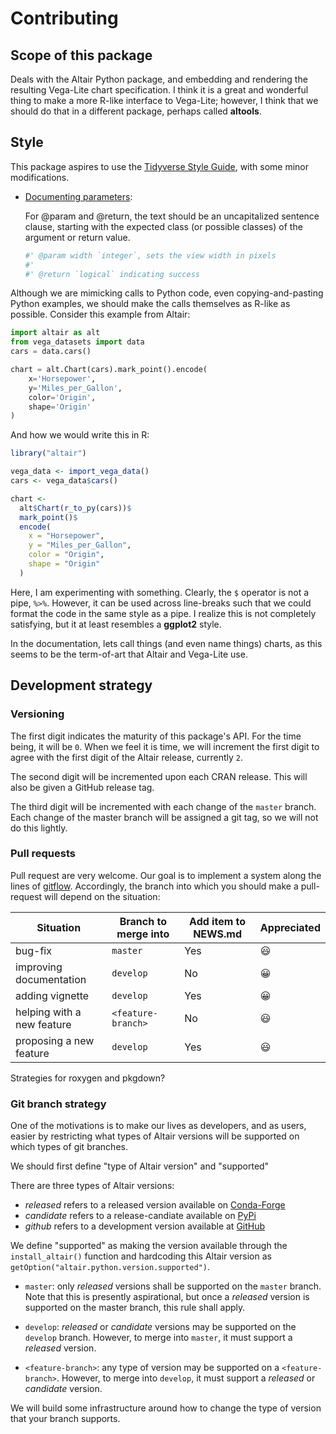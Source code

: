 # Contributing

## Scope of this package

Deals with the Altair Python package, and embedding and rendering the resulting Vega-Lite chart specification. I think it is a great and wonderful thing to make a more R-like interface to Vega-Lite; however, I think that we should do that in a different package, perhaps called **altools**.

## Style

This package aspires to use the [Tidyverse Style Guide](http://style.tidyverse.org), with some minor modifications.

- [Documenting parameters](http://style.tidyverse.org/code-documentation.html#documenting-parameters):

   For @param and @return, the text should be an uncapitalized sentence clause, starting with the expected class (or possible classes) of the argument or return value.

   ```r
   #' @param width `integer`, sets the view width in pixels 
   #'
   #' @return `logical` indicating success
   ```

Although we are mimicking calls to Python code, even copying-and-pasting Python examples, we should make the calls themselves as R-like as possible. Consider this example from Altair:

```python
import altair as alt
from vega_datasets import data
cars = data.cars()

chart = alt.Chart(cars).mark_point().encode(
    x='Horsepower',
    y='Miles_per_Gallon',
    color='Origin',
    shape='Origin'
)
```

And how we would write this in R:

```r
library("altair")

vega_data <- import_vega_data()
cars <- vega_data$cars()

chart <-
  alt$Chart(r_to_py(cars))$
  mark_point()$
  encode(
    x = "Horsepower",
    y = "Miles_per_Gallon",
    color = "Origin",
    shape = "Origin"
  )
```

Here, I am experimenting with something. Clearly, the `$` operator is not a pipe, `%>%`. However, it can be used across line-breaks such that we could format the code in the same style as a pipe. I realize this is not completely satisfying, but it at least resembles a **ggplot2** style. 

In the documentation, lets call things (and even name things) charts, as this seems to be the term-of-art that Altair and Vega-Lite use.

## Development strategy

### Versioning

The first digit indicates the maturity of this package's API. For the time being, it will be `0`. When we feel it is time, we will increment the first digit to agree with the first digit of the Altair release, currently `2`.

The second digit will be incremented upon each CRAN release. This will also be given a GitHub release tag.

The third digit will be incremented with each change of the `master` branch. Each change of the master branch will be assigned a git tag, so we will not do this lightly.

### Pull requests

Pull request are very welcome. Our goal is to implement a system along the lines of [gitflow](https://datasift.github.io/gitflow/IntroducingGitFlow.html). Accordingly, the branch into which you should make a pull-request will depend on the situation:

Situation                  | Branch to merge into | Add item to NEWS.md   | Appreciated
-------------------------- | -------------------- | --------------------- | -----------
bug-fix                    | `master`             | Yes                   | 😃
improving documentation    | `develop`            | No                    | 😀
adding vignette            | `develop`            | Yes                   | 😀
helping with a new feature | `<feature-branch>`   | No                    | 😃
proposing a new feature    | `develop`            | Yes                   | 😃

Strategies for roxygen and pkgdown?

### Git branch strategy

One of the motivations is to make our lives as developers, and as users, easier by restricting what types of Altair versions will be supported on which types of git branches.

We should first define "type of Altair version" and "supported"

There are three types of Altair versions:

- _released_ refers to a released version available on [Conda-Forge](https://anaconda.org/conda-forge/altair) 
- _candidate_ refers to a release-candiate available on [PyPi](https://pypi.org/project/altair)
- _github_ refers to a development version available at [GitHub](https://github.com/altair-viz/altair)

We define "supported" as making the version available through the `install_altair()` function and hardcoding this Altair version as `getOption("altair.python.version.supported")`. 

- `master`: only _released_ versions shall be supported on the `master` branch. Note that this is presently aspirational, but once a _released_ version is supported on the master branch, this rule shall apply.

- `develop`: _released_ or _candidate_ versions may be supported on the `develop` branch. However, to merge into `master`, it must support a _released_ version.

- `<feature-branch>`: any type of version may be supported on a `<feature-branch>`. However, to merge into `develop`, it must support a _released_ or _candidate_ version.

We will build some infrastructure around how to change the type of version that your branch supports.
